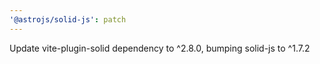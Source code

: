 ```yaml
---
'@astrojs/solid-js': patch
---
```


Update vite-plugin-solid dependency to ^2.8.0, bumping solid-js to ^1.7.2
